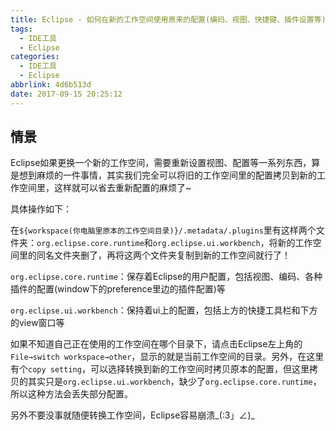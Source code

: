 ```yaml
---
title: Eclipse - 如何在新的工作空间使用原来的配置(编码、视图、快捷键、插件设置等)
tags:
  - IDE工具
  - Eclipse
categories:
  - IDE工具
  - Eclipse
abbrlink: 4d6b513d
date: 2017-09-15 20:25:12
---
```

## 情景

Eclipse如果更换一个新的工作空间，需要重新设置视图、配置等一系列东西，算是想到麻烦的一件事情，其实我们完全可以将旧的工作空间里的配置拷贝到新的工作空间里，这样就可以省去重新配置的麻烦了~ 

具体操作如下：

在`${workspace(你电脑里原本的工作空间目录)}/.metadata/.plugins`里有这样两个文件夹：`org.eclipse.core.runtime`和`org.eclipse.ui.workbench`，将新的工作空间里的同名文件夹删了，再将这两个文件夹复制到新的工作空间就行了！
<!-- more -->

`org.eclipse.core.runtime`：保存着Eclipse的用户配置，包括视图、编码、各种插件的配置(window下的preference里边的插件配置)等

`org.eclipse.ui.workbench`：保持着ui上的配置，包括上方的快捷工具栏和下方的view窗口等

如果不知道自己正在使用的工作空间在哪个目录下，请点击Eclipse左上角的`File→switch workspace→other`，显示的就是当前工作空间的目录。另外，在这里有个`copy setting`，可以选择转换到新的工作空间时拷贝原本的配置，但这里拷贝的其实只是`org.eclipse.ui.workbench`，缺少了`org.eclipse.core.runtime`，所以这种方法会丢失部分配置。

另外不要没事就随便转换工作空间，Eclipse容易崩溃_(:3」∠)_